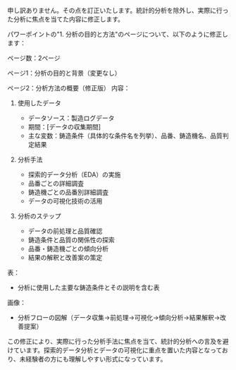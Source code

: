 申し訳ありません。その点を訂正いたします。統計的分析を除外し、実際に行った分析に焦点を当てた内容に修正します。

パワーポイントの"1. 分析の目的と方法"のページについて、以下のように修正します：

ページ数：2ページ

ページ1：分析の目的と背景（変更なし）

ページ2：分析方法の概要（修正版）
内容：
1. 使用したデータ
   - データソース：製造ログデータ
   - 期間：[データの収集期間]
   - 主な変数：鋳造条件（具体的な条件名を列挙）、品番、鋳造機名、品質判定結果

2. 分析手法
   - 探索的データ分析（EDA）の実施
   - 品番ごとの詳細調査
   - 鋳造機ごとの品番別詳細調査
   - データの可視化技術の活用

3. 分析のステップ
   - データの前処理と品質確認
   - 鋳造条件と品質の関係性の探索
   - 品番・鋳造機ごとの傾向分析
   - 結果の解釈と改善案の策定

表：
- 分析に使用した主要な鋳造条件とその説明を含む表

画像：
- 分析フローの図解（データ収集→前処理→可視化→傾向分析→結果解釈→改善提案）

この修正により、実際に行った分析手法に焦点を当て、統計的分析への言及を避けています。探索的データ分析とデータの可視化に重点を置いた内容となっており、未経験者の方にも理解しやすい形式になっています。
